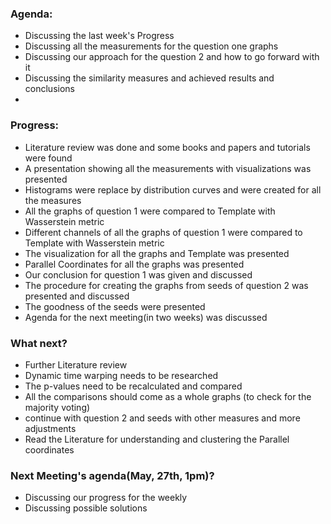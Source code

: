### Agenda:

* Discussing the last week's Progress
* Discussing all the measurements for the question one graphs
* Discussing our approach for the question 2 and how to go forward with it
* Discussing the similarity measures and achieved results and conclusions
*

### Progress:

* Literature review was done and some books and papers and tutorials were found
* A presentation showing all the measurements with visualizations was presented
* Histograms were replace by distribution curves and were created for all the measures
* All the graphs of question 1 were compared to Template with Wasserstein metric
* Different channels of all the graphs of question 1 were compared to Template with Wasserstein metric
* The visualization for all the graphs and Template was presented
* Parallel Coordinates for all the graphs was presented
* Our conclusion for question 1 was given and discussed
* The procedure for creating the graphs from seeds of question 2 was presented and discussed
* The goodness of the seeds were presented
* Agenda for the next meeting(in two weeks) was discussed


### What next?

* Further Literature review
* Dynamic time warping needs to be researched
* The p-values need to be recalculated and compared
* All the comparisons should come as a whole graphs (to check for the majority voting)
* continue with question 2 and seeds with other measures and more adjustments
* Read the Literature for understanding and clustering the Parallel coordinates

### Next Meeting's agenda(May, 27th, 1pm)?

* Discussing our progress for the weekly
* Discussing possible solutions
